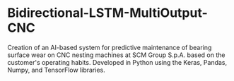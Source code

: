 # Bidirectional-LSTM-MultiOutput-CNC
Creation of an AI-based system for predictive maintenance of bearing surface wear on CNC nesting machines at SCM Group S.p.A. based on the customer's operating habits. Developed in Python using the Keras, Pandas, Numpy, and TensorFlow libraries.
